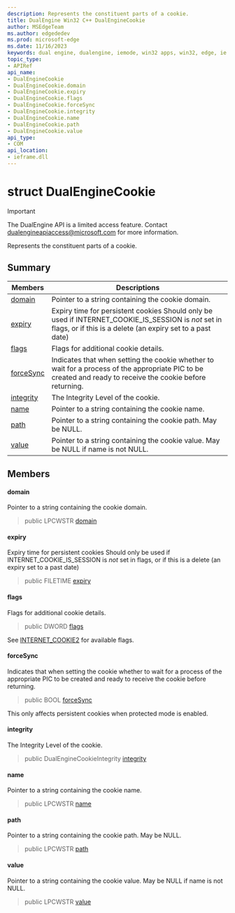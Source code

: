 ```yaml
---
description: Represents the constituent parts of a cookie.
title: DualEngine Win32 C++ DualEngineCookie
author: MSEdgeTeam
ms.author: edgededev
ms.prod: microsoft-edge
ms.date: 11/16/2023
keywords: dual engine, dualengine, iemode, win32 apps, win32, edge, ie mode, edge html, DualEngineCookie
topic_type: 
- APIRef
api_name:
- DualEngineCookie
- DualEngineCookie.domain
- DualEngineCookie.expiry
- DualEngineCookie.flags
- DualEngineCookie.forceSync
- DualEngineCookie.integrity
- DualEngineCookie.name
- DualEngineCookie.path
- DualEngineCookie.value
api_type:
- COM
api_location:
- ieframe.dll
---
```


# struct DualEngineCookie

> [!IMPORTANT]
> The DualEngine API is a limited access feature. Contact dualengineapiaccess@microsoft.com for more information.

Represents the constituent parts of a cookie.

## Summary

 Members                        | Descriptions
--------------------------------|---------------------------------------------
[domain](#domain) | Pointer to a string containing the cookie domain.
[expiry](#expiry) | Expiry time for persistent cookies Should only be used if INTERNET_COOKIE_IS_SESSION is *not* set in flags, or if this is a delete (an expiry set to a past date)
[flags](#flags) | Flags for additional cookie details.
[forceSync](#forcesync) | Indicates that when setting the cookie whether to wait for a process of the appropriate PIC to be created and ready to receive the cookie before returning.
[integrity](#integrity) | The Integrity Level of the cookie.
[name](#name) | Pointer to a string containing the cookie name.
[path](#path) | Pointer to a string containing the cookie path. May be NULL.
[value](#value) | Pointer to a string containing the cookie value. May be NULL if name is not NULL.

## Members

#### domain

Pointer to a string containing the cookie domain.

> public LPCWSTR [domain](#domain)

#### expiry

Expiry time for persistent cookies Should only be used if INTERNET_COOKIE_IS_SESSION is *not* set in flags, or if this is a delete (an expiry set to a past date)

> public FILETIME [expiry](#expiry)

#### flags

Flags for additional cookie details.

> public DWORD [flags](#flags)

See [INTERNET_COOKIE2](/windows/win32/api/wininet/ns-wininet-internet_cookie2) for available flags.

#### forceSync

Indicates that when setting the cookie whether to wait for a process of the appropriate PIC to be created and ready to receive the cookie before returning.

> public BOOL [forceSync](#forcesync)

This only affects persistent cookies when protected mode is enabled.

#### integrity

The Integrity Level of the cookie.

> public DualEngineCookieIntegrity [integrity](#integrity)

#### name

Pointer to a string containing the cookie name.

> public LPCWSTR [name](#name)

#### path

Pointer to a string containing the cookie path. May be NULL.

> public LPCWSTR [path](#path)

#### value

Pointer to a string containing the cookie value. May be NULL if name is not NULL.

> public LPCWSTR [value](#value)

